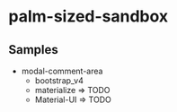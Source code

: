 # palm-sized-sandbox

## Samples

* modal-comment-area
  * bootstrap_v4
  * materialize => TODO
  * Material-UI => TODO